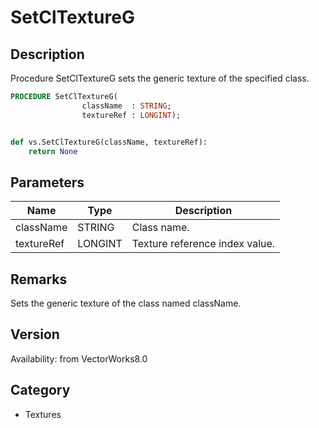# SetClTextureG

## Description
Procedure SetClTextureG sets the generic texture of the specified class.

```pascal
PROCEDURE SetClTextureG(
				className  : STRING;
				textureRef : LONGINT);
```

```python

def vs.SetClTextureG(className, textureRef):
    return None
```

## Parameters
|Name|Type|Description|
|---|---|---|
|className|STRING|Class name.|
|textureRef|LONGINT|Texture reference index value.|

## Remarks
Sets the generic texture of the class named className.

## Version
Availability: from VectorWorks8.0
## Category
* Textures

